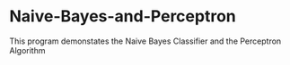 # Naive-Bayes-and-Perceptron
This program demonstates the Naive Bayes Classifier and the Perceptron Algorithm
